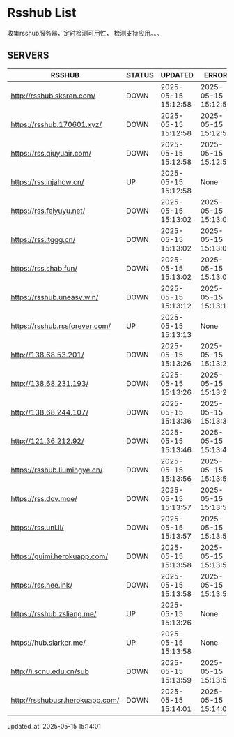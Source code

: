 # Rsshub List

收集rsshub服务器，定时检测可用性， 检测支持应用。。。


## SERVERS

|  RSSHUB   | STATUS  | UPDATED  | ERROR  | TWITTER |  
|  ----  | ----  | ----  | ----  | ---- |  
| http://rsshub.sksren.com/ | DOWN | 2025-05-15 15:12:58 | 2025-05-15 15:12:58 |  
| https://rsshub.170601.xyz/ | DOWN | 2025-05-15 15:12:58 | 2025-05-15 15:12:58 |  
| https://rss.qiuyuair.com/ | DOWN | 2025-05-15 15:12:58 | 2025-05-15 15:12:58 |  
| https://rss.injahow.cn/ | UP | 2025-05-15 15:12:58 | None ||  
| https://rss.feiyuyu.net/ | DOWN | 2025-05-15 15:13:02 | 2025-05-15 15:13:02 |  
| https://rss.itggg.cn/ | DOWN | 2025-05-15 15:13:02 | 2025-05-15 15:13:02 |  
| https://rss.shab.fun/ | DOWN | 2025-05-15 15:13:02 | 2025-05-15 15:13:02 |  
| https://rsshub.uneasy.win/ | DOWN | 2025-05-15 15:13:12 | 2025-05-15 15:13:12 |  
| https://rsshub.rssforever.com/ | UP | 2025-05-15 15:13:13 | None ||  
| http://138.68.53.201/ | DOWN | 2025-05-15 15:13:26 | 2025-05-15 15:13:26 |  
| http://138.68.231.193/ | DOWN | 2025-05-15 15:13:26 | 2025-05-15 15:13:26 |  
| http://138.68.244.107/ | DOWN | 2025-05-15 15:13:36 | 2025-05-15 15:13:36 |  
| http://121.36.212.92/ | DOWN | 2025-05-15 15:13:46 | 2025-05-15 15:13:46 |  
| https://rsshub.liumingye.cn/ | DOWN | 2025-05-15 15:13:56 | 2025-05-15 15:13:56 |  
| https://rss.dov.moe/ | DOWN | 2025-05-15 15:13:57 | 2025-05-15 15:13:57 |  
| https://rss.unl.li/ | DOWN | 2025-05-15 15:13:57 | 2025-05-15 15:13:57 |  
| https://guimi.herokuapp.com/ | DOWN | 2025-05-15 15:13:58 | 2025-05-15 15:13:58 |  
| https://rss.hee.ink/ | DOWN | 2025-05-15 15:13:58 | 2025-05-15 15:13:58 |  
| https://rsshub.zsliang.me/ | UP | 2025-05-15 15:13:26 | None |OK|  
| https://hub.slarker.me/ | UP | 2025-05-15 15:13:58 | None ||  
| http://i.scnu.edu.cn/sub | DOWN | 2025-05-15 15:13:59 | 2025-05-15 15:13:59 |  
| http://rsshubusr.herokuapp.com/ | DOWN | 2025-05-15 15:14:01 | 2025-05-15 15:14:01 |  
  

updated_at: 2025-05-15 15:14:01  
